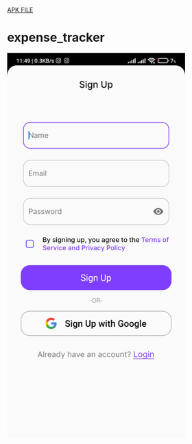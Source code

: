 [APK FILE](https://github.com/akshatt25/CipherSchools-Flutter-Assignment/blob/main/assignment/app-release.apk)
# expense_tracker


<img src="assignment/screenshots/Screenshot_2024-01-17-11-49-42-516_com.cipherschools.assignment.jpg" alt="Image Alt Text" height="900">

